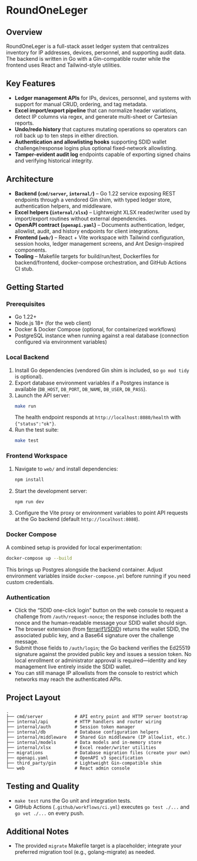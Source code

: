 # RoundOneLeger

## Overview
RoundOneLeger is a full-stack asset ledger system that centralizes inventory for IP addresses, devices, personnel, and supporting audit data. The backend is written in Go with a Gin-compatible router while the frontend uses React and Tailwind-style utilities.

## Key Features
- **Ledger management APIs** for IPs, devices, personnel, and systems with support for manual CRUD, ordering, and tag metadata.
- **Excel import/export pipeline** that can normalize header variations, detect IP columns via regex, and generate multi-sheet or Cartesian reports.
- **Undo/redo history** that captures mutating operations so operators can roll back up to ten steps in either direction.
- **Authentication and allowlisting hooks** supporting SDID wallet challenge/response logins plus optional fixed-network allowlisting.
- **Tamper-evident audit log** endpoints capable of exporting signed chains and verifying historical integrity.

## Architecture
- **Backend (`cmd/server`, `internal/`)** – Go 1.22 service exposing REST endpoints through a vendored Gin shim, with typed ledger store, authentication helpers, and middleware.
- **Excel helpers (`internal/xlsx`)** – Lightweight XLSX reader/writer used by import/export routines without external dependencies.
- **OpenAPI contract (`openapi.yaml`)** – Documents authentication, ledger, allowlist, audit, and history endpoints for client integrations.
- **Frontend (`web/`)** – React + Vite workspace with Tailwind configuration, session hooks, ledger management screens, and Ant Design-inspired components.
- **Tooling** – Makefile targets for build/run/test, Dockerfiles for backend/frontend, docker-compose orchestration, and GitHub Actions CI stub.

## Getting Started
### Prerequisites
- Go 1.22+
- Node.js 18+ (for the web client)
- Docker & Docker Compose (optional, for containerized workflows)
- PostgreSQL instance when running against a real database (connection configured via environment variables)

### Local Backend
1. Install Go dependencies (vendored Gin shim is included, so `go mod tidy` is optional).
2. Export database environment variables if a Postgres instance is available (`DB_HOST`, `DB_PORT`, `DB_NAME`, `DB_USER`, `DB_PASS`).
3. Launch the API server:
   ```bash
   make run
   ```
   The health endpoint responds at `http://localhost:8080/health` with `{"status":"ok"}`.
4. Run the test suite:
   ```bash
   make test
   ```

### Frontend Workspace
1. Navigate to `web/` and install dependencies:
   ```bash
   npm install
   ```
2. Start the development server:
   ```bash
   npm run dev
   ```
3. Configure the Vite proxy or environment variables to point API requests at the Go backend (default `http://localhost:8080`).

### Docker Compose
A combined setup is provided for local experimentation:
```bash
docker-compose up --build
```
This brings up Postgres alongside the backend container. Adjust environment variables inside `docker-compose.yml` before running if you need custom credentials.

### Authentication
- Click the “SDID one-click login” button on the web console to request a challenge from `/auth/request-nonce`; the response includes both the nonce and the human-readable message your SDID wallet should sign.
- The browser extension (from [ferrarif1/SDID](https://github.com/ferrarif1/SDID)) returns the wallet SDID, the associated public key, and a Base64 signature over the challenge message.
- Submit those fields to `/auth/login`; the Go backend verifies the Ed25519 signature against the provided public key and issues a session token. No local enrollment or administrator approval is required—identity and key management live entirely inside the SDID wallet.
- You can still manage IP allowlists from the console to restrict which networks may reach the authenticated APIs.

## Project Layout
```
.
├── cmd/server            # API entry point and HTTP server bootstrap
├── internal/api          # HTTP handlers and router wiring
├── internal/auth         # Session token manager
├── internal/db           # Database configuration helpers
├── internal/middleware   # Shared Gin middleware (IP allowlist, etc.)
├── internal/models       # Data models and in-memory store
├── internal/xlsx         # Excel reader/writer utilities
├── migrations            # Database migration files (create your own)
├── openapi.yaml          # OpenAPI v3 specification
├── third_party/gin       # Lightweight Gin-compatible shim
└── web                   # React admin console
```

## Testing and Quality
- `make test` runs the Go unit and integration tests.
- GitHub Actions (`.github/workflows/ci.yml`) executes `go test ./...` and `go vet ./...` on every push.

## Additional Notes
- The provided `migrate` Makefile target is a placeholder; integrate your preferred migration tool (e.g., golang-migrate) as needed.

